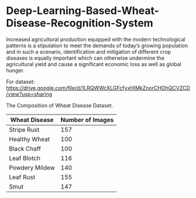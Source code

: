 # Deep-Learning-Based-Wheat-Disease-Recognition-System
Increased agricultural production equipped with the modern technological patterns is a stipulation to meet the demands of today’s growing population and in such a scenario, identification and mitigation of different crop diseases is equally important which can otherwise undermine the agricultural yield and cause a significant economic loss as well as global hunger.

For dataset:
https://drive.google.com/file/d/1LRQWWcXLGFcfyxHIMkZnorCHOhQCVZCD/view?usp=sharing

The Composition of Wheat Disease Dataset.

| Wheat Disease  | Number of Images |
|----------------|------------------|
| Stripe Rust    | 157              |
| Healthy Wheat  | 100              |
| Black Chaff    | 100              |
| Leaf Blotch    | 116              |
| Powdery Mildew | 140              |
| Leaf Rust      | 155              |
| Smut           | 147              |

